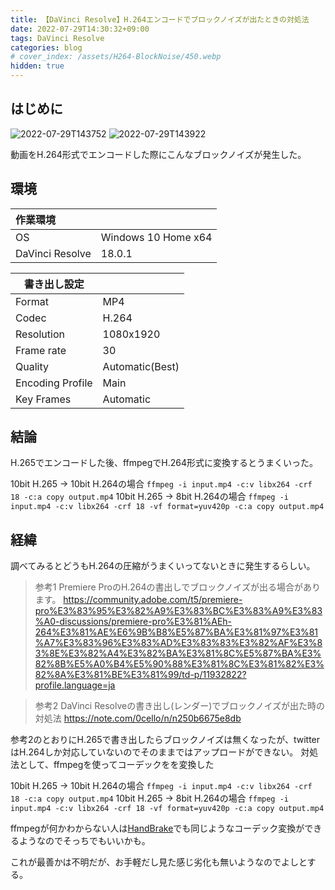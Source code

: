 ```yaml
---
title: 【DaVinci Resolve】H.264エンコードでブロックノイズが出たときの対処法
date: 2022-07-29T14:30:32+09:00
tags: DaVinci Resolve
categories: blog
# cover_index: /assets/H264-BlockNoise/450.webp
hidden: true
---
```


## はじめに
![2022-07-29T143752](2022-07-29T143752.png)
![2022-07-29T143922](2022-07-29T143922.png)

動画をH.264形式でエンコードした際にこんなブロックノイズが発生した。


## 環境

| 作業環境        |                     |
| :-------------- | ------------------- |
| OS              | Windows 10 Home x64 |
| DaVinci Resolve | 18.0.1              |

| 書き出し設定     |                 |
| ---------------- | --------------- |
| Format           | MP4             |
| Codec            | H.264           |
| Resolution       | 1080x1920       |
| Frame rate       | 30              |
| Quality          | Automatic(Best) |
| Encoding Profile | Main            |
| Key Frames       | Automatic       |

## 結論

H.265でエンコードした後、ffmpegでH.264形式に変換するとうまくいった。

10bit H.265 → 10bit H.264の場合
`ffmpeg -i input.mp4 -c:v libx264 -crf 18 -c:a copy output.mp4`
10bit H.265 → 8bit H.264の場合
`ffmpeg -i input.mp4 -c:v libx264 -crf 18 -vf format=yuv420p -c:a copy output.mp4`

## 経緯

調べてみるとどうもH.264の圧縮がうまくいってないときに発生するらしい。

>参考1
>Premiere ProのH.264の書出しでブロックノイズが出る場合があります。
>https://community.adobe.com/t5/premiere-pro%E3%83%95%E3%82%A9%E3%83%BC%E3%83%A9%E3%83%A0-discussions/premiere-pro%E3%81%AEh-264%E3%81%AE%E6%9B%B8%E5%87%BA%E3%81%97%E3%81%A7%E3%83%96%E3%83%AD%E3%83%83%E3%82%AF%E3%83%8E%E3%82%A4%E3%82%BA%E3%81%8C%E5%87%BA%E3%82%8B%E5%A0%B4%E5%90%88%E3%81%8C%E3%81%82%E3%82%8A%E3%81%BE%E3%81%99/td-p/11932822?profile.language=ja

>参考2
>DaVinci Resolveの書き出し(レンダー)でブロックノイズが出た時の対処法
>https://note.com/0cello/n/n250b6675e8db

参考2のとおりにH.265で書き出したらブロックノイズは無くなったが、twitterはH.264しか対応していないのでそのままではアップロードができない。
対処法として、ffmpegを使ってコーデックをを変換した

10bit H.265 → 10bit H.264の場合
`ffmpeg -i input.mp4 -c:v libx264 -crf 18 -c:a copy output.mp4`
10bit H.265 → 8bit H.264の場合
`ffmpeg -i input.mp4 -c:v libx264 -crf 18 -vf format=yuv420p -c:a copy output.mp4`

ffmpegが何かわからない人は[HandBrake](https://handbrake.fr/)でも同じようなコーデック変換ができるようなのでそっちでもいいかも。

これが最善かは不明だが、お手軽だし見た感じ劣化も無いようなのでよしとする。